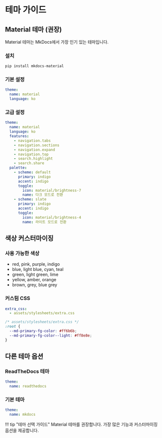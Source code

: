 # 테마 가이드

## Material 테마 (권장)

Material 테마는 MkDocs에서 가장 인기 있는 테마입니다.

### 설치
```bash
pip install mkdocs-material
```

### 기본 설정
```yaml
theme:
  name: material
  language: ko
```

### 고급 설정
```yaml
theme:
  name: material
  language: ko
  features:
    - navigation.tabs
    - navigation.sections
    - navigation.expand
    - navigation.top
    - search.highlight
    - search.share
  palette:
    - scheme: default
      primary: indigo
      accent: indigo
      toggle:
        icon: material/brightness-7
        name: 다크 모드로 전환
    - scheme: slate
      primary: indigo
      accent: indigo
      toggle:
        icon: material/brightness-4
        name: 라이트 모드로 전환
```

## 색상 커스터마이징

### 사용 가능한 색상
- red, pink, purple, indigo
- blue, light blue, cyan, teal
- green, light green, lime
- yellow, amber, orange
- brown, grey, blue grey

### 커스텀 CSS
```yaml
extra_css:
  - assets/stylesheets/extra.css
```

```css
/* assets/stylesheets/extra.css */
:root {
  --md-primary-fg-color: #ff6b6b;
  --md-primary-fg-color--light: #ff8e8e;
}
```

## 다른 테마 옵션

### ReadTheDocs 테마
```yaml
theme:
  name: readthedocs
```

### 기본 테마
```yaml
theme:
  name: mkdocs
```

!!! tip "테마 선택 가이드"
    Material 테마를 권장합니다. 가장 많은 기능과 커스터마이징 옵션을 제공합니다.